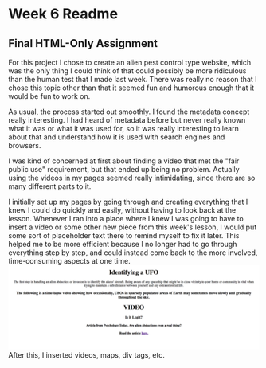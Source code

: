 # Week 6 Readme
## Final HTML-Only Assignment

For this project I chose to create an alien pest control type website, which
was the only thing I could think of that could possibly be more ridiculous
than the human test that I made last week. There was really no reason
that I chose this topic other than that it seemed fun and humorous enough
that it would be fun to work on.

As usual, the process started out smoothly. I found the metadata concept really
interesting. I had heard of metadata before but never really known what it was
or what it was used for, so it was really interesting to learn about that and
understand how it is used with search engines and browsers.

I was kind of concerned at first about finding a video that met the "fair public
use" requirement, but that ended up being no problem. Actually using the videos in my pages seemed really intimidating, since there are so many different parts to it.

I initially set up my pages by going through and creating everything that I knew I could do quickly and easily, without having to look back at the lesson. Whenever I ran into a place where I knew I was going to have to insert a video or some other new piece from this week's lesson, I would put some sort of placeholder text there to remind myself to fix it later. This helped me to be more efficient because I no longer had to go through everything step by step, and could instead come back to the more involved, time-consuming aspects at one time.
![screenshot](https://github.com/egriffin2/341-work/blob/master/HW-6/imgvid/page.png)
After this, I inserted videos, maps, div tags, etc.
